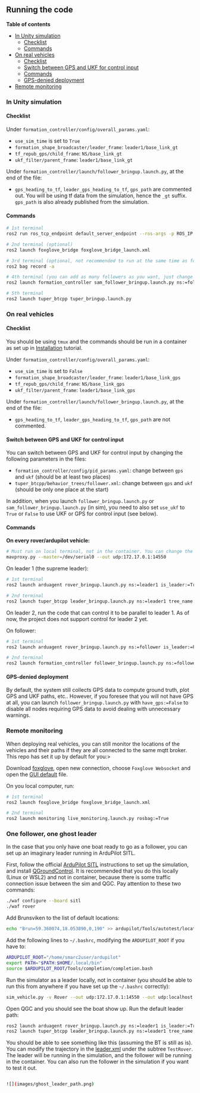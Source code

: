 ## Running the code

**Table of contents**
- [In Unity simulation](#in-unity-simulation)
  - [Checklist](#checklist)
  - [Commands](#commands)
- [On real vehicles](#on-real-vehicles)
  - [Checklist](#checklist-1)
  - [Switch between GPS and UKF for control input](#switch-between-gps-and-ukf-for-control-input)
  - [Commands](#commands-1)
  - [GPS-denied deployment](#gps-denied-deployment)
- [Remote monitoring](#remote-monitoring)

### In Unity simulation

#### Checklist

Under `formation_controller/config/overall_params.yaml`:
- `use_sim_time` is set to `True`
- `formation_shape_broadcaster/leader_frame`: `leader1/base_link_gt`
- `tf_repub_gps/child_frame`: `NS/base_link_gt`
- `ukf_filter/parent_frame`: `leader1/base_link_gt`

Under `formation_controller/launch/follower_bringup.launch.py`, at the end of the file:
- `gps_heading_to_tf`, `leader_gps_heading_to_tf`, `gps_path` are commented out. You will be using tf data from the simulation, hence the `_gt` suffix. `gps_path` is also already published from the simulation.

#### Commands

```bash
# 1st terminal
ros2 run ros_tcp_endpoint default_server_endpoint --ros-args -p ROS_IP:=127.0.0.1 -p ROS_PORT:=10000

# 2nd terminal (optional)
ros2 launch foxglove_bridge foxglove_bridge_launch.xml

# 3rd terminal (optional, not recommended to run at the same time as foxglove because both processes are heavy)
ros2 bag record -a 

# 4th terminal (you can add as many followers as you want, just change the ns)
ros2 launch formation_controller sam_follower_bringup.launch.py ns:=follower use_ukf:=True

# 5th terminal
ros2 launch tuper_btcpp tuper_bringup.launch.py
```

### On real vehicles

#### Checklist

You should be using `tmux` and the commands should be run in a container as set up in [Installation](installation.md) tutorial.

Under `formation_controller/config/overall_params.yaml`:
- `use_sim_time` is set to `False`
- `formation_shape_broadcaster/leader_frame`: `leader1/base_link_gps`
- `tf_repub_gps/child_frame`: `NS/base_link_gps`
- `ukf_filter/parent_frame`: `leader1/base_link_gps`

Under `formation_controller/launch/follower_bringup.launch.py`, at the end of the file:
- `gps_heading_to_tf`, `leader_gps_heading_to_tf`, `gps_path` are not commented.

#### Switch between GPS and UKF for control input

You can switch between GPS and UKF for control input by changing the following parameters in the files:
- `formation_controller/config/pid_params.yaml`: change between `gps` and `ukf` (should be at least two places)
- `tuper_btcpp/behavior_trees/follower.xml`: change between `gps` and `ukf` (should be only one place at the start)

In addition, when you launch `follower_bringup.launch.py` or `sam_follower_bringup.launch.py` (in sim), you need to also set `use_ukf` to `True` or `False` to use UKF or GPS for control input (see below).

#### Commands

**On every rover/ardupilot vehicle:**
```bash
# Must run on local terminal, not in the container. You can change the master and add more outputs if you want.
mavproxy.py --master=/dev/serial0 --out udp:172.17.0.1:14550
```

On leader 1 (the supreme leader):
```bash
# 1st terminal
ros2 launch arduagent rover_bringup.launch.py ns:=leader1 is_leader:=True

# 2nd terminal
ros2 launch tuper_btcpp leader_bringup.launch.py ns:=leader1 tree_name:=TestRover
```

On leader 2, run the code that can control it to be parallel to leader 1. As of now, the project does not support control for leader 2 yet.

On follower:
```bash
# 1st terminal
ros2 launch arduagent rover_bringup.launch.py ns:=follower is_leader:=False

# 2nd terminal
ros2 launch formation_controller follower_bringup.launch.py ns:=follower use_ukf:=False rosbag:=True
```

#### GPS-denied deployment

By default, the system still collects GPS data to compute ground truth, plot GPS and UKF paths, etc.. However, if you foresee that you will not have GPS at all, you can launch `follower_bringup.launch.py` with `have_gps:=False` to disable all nodes requiring GPS data to avoid dealing with unnecessary warnings.

### Remote monitoring

When deploying real vehicles, you can still monitor the locations of the vehicles and their paths if they are all connected to the same mqtt broker. This repo has set it up by default for you:>

Download [foxglove](https://foxglove.dev/), open new connection, choose `Foxglove Websocket` and open the [GUI default](tuper_foxglove.json) file.

On you local computer, run:
```bash
# 1st terminal
ros2 launch foxglove_bridge foxglove_bridge_launch.xml

# 2nd terminal
ros2 launch monitoring live_monitoring.launch.py rosbag:=True
```

### One follower, one ghost leader

In the case that you only have one boat ready to go as a follower, you can set up an imaginary leader running in ArduPilot SITL.

First, follow the official [ArduPilot SITL](https://ardupilot.org/dev/docs/building-setup-linux.html#building-setup-linux) instructions to set up the simulation, and install [QGroundControl](https://docs.qgroundcontrol.com/master/en/qgc-user-guide/getting_started/download_and_install.html). It is recommended that you do this locally (Linux or WSL2) and not in container, because there is some traffic connection issue between the sim and QGC. Pay attention to these two commands:

```bash
./waf configure --board sitl
./waf rover
```

Add Brunsviken to the list of default locations:
```bash
echo "Brun=59.360074,18.053890,0,190" >> ardupilot/Tools/autotest/locations.txt
```

Add the following lines to `~/.bashrc`, modifying the `ARDUPILOT_ROOT` if you have to:

```bash
ARDUPILOT_ROOT="/home/smarc2user/ardupilot"
export PATH="$PATH:$HOME/.local/bin"
source $ARDUPILOT_ROOT/Tools/completion/completion.bash
```

Run the simulator as a leader locally, not in container (you should be able to run this from anywhere if you have set up the `~/.bashrc` correctly):

```bash
sim_vehicle.py -v Rover --out udp:172.17.0.1:14550 --out udp:localhost:14550 -L Brun
```

Open QGC and you should see the boat show up. Run the default leader path:

```bash
ros2 launch arduagent rover_bringup.launch.py ns:=leader1 is_leader:=True
ros2 launch tuper_btcpp leader_bringup.launch.py ns:=leader1 tree_name:=TestRover
```

You should be able to see something like this (assuming the BT is still as is). You can modify the trajectory in the [leader.xml](../tuper_btcpp/behavior_trees/leader.xml) under the subtree `TestRover`. The leader will be running in the simulation, and the follower will be running in the container. You can also run the follower in the simulation if you want to test it out.

```bash

![](images/ghost_leader_path.png)

